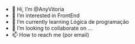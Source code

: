 - 👋 Hi, I’m @AnyVitoria
- 👀 I’m interested in FrontEnd 
- 🌱 I’m currently learning Lógica de programação
- 💞️ I’m looking to collaborate on ...
- 📫 How to reach me (por email)

<!---
AnyVitoria/AnyVitoria is a ✨ special ✨ repository because its `README.md` (this file) appears on your GitHub profile.
You can click the Preview link to take a look at your changes.
--->
